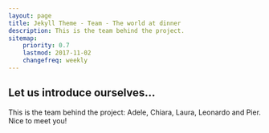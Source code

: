 ```yaml
---
layout: page
title: Jekyll Theme - Team - The world at dinner
description: This is the team behind the project.
sitemap:
    priority: 0.7
    lastmod: 2017-11-02
    changefreq: weekly
---
```

## Let us introduce ourselves...
This is the team behind the project: Adele, Chiara, Laura, Leonardo and Pier. Nice to meet you!
